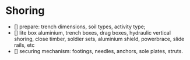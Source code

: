 # Shoring
 - [] prepare: trench dimensions, soil types, activity type;
 - [] lite box aluminium, trench boxes, drag boxes, hydraulic vertical shoring, close timber, soldier sets, aluminium shield, powerbrace, slide rails, etc
 - [] securing mechanism: footings, needles, anchors, sole plates, struts.
